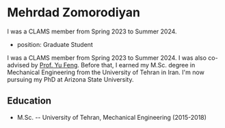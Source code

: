 # Mehrdad Zomorodiyan

I was a CLAMS member from Spring 2023 to Summer 2024.

- position: Graduate Student

I was a CLAMS member from Spring 2023 to Summer 2024. I was also co-advised by [Prof. Yu Feng](https://ceat.okstate.edu/che/faculty-staff/yu-feng.html). Before that, I earned my M.Sc. degree in Mechanical Engineering from the University of Tehran in Iran. I'm now pursuing my PhD at Arizona State University.

## Education

- M.Sc. -- University of Tehran, Mechanical Engineering (2015-2018)
